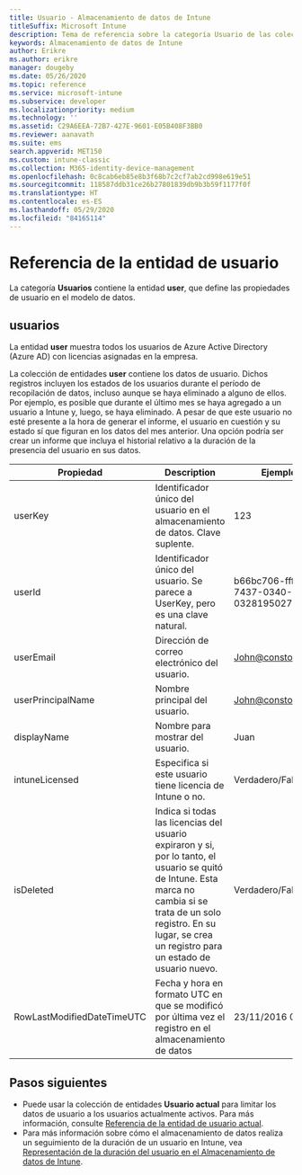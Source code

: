 ```yaml
---
title: Usuario - Almacenamiento de datos de Intune
titleSuffix: Microsoft Intune
description: Tema de referencia sobre la categoría Usuario de las colecciones de entidades de la API de Almacenamiento de datos de Intune.
keywords: Almacenamiento de datos de Intune
author: Erikre
ms.author: erikre
manager: dougeby
ms.date: 05/26/2020
ms.topic: reference
ms.service: microsoft-intune
ms.subservice: developer
ms.localizationpriority: medium
ms.technology: ''
ms.assetid: C29A6EEA-72B7-427E-9601-E05B408F3BB0
ms.reviewer: aanavath
ms.suite: ems
search.appverid: MET150
ms.custom: intune-classic
ms.collection: M365-identity-device-management
ms.openlocfilehash: 0c8cab6eb85e8b3f68b7c2cf7ab2cd998e619e51
ms.sourcegitcommit: 118587ddb31ce26b27801839db9b3b59f1177f0f
ms.translationtype: HT
ms.contentlocale: es-ES
ms.lasthandoff: 05/29/2020
ms.locfileid: "84165114"
---
```

# <a name="reference-for-user-entity"></a>Referencia de la entidad de usuario

La categoría **Usuarios** contiene la entidad **user**, que define las propiedades de usuario en el modelo de datos.

## <a name="users"></a>usuarios

La entidad **user** muestra todos los usuarios de Azure Active Directory (Azure AD) con licencias asignadas en la empresa.

La colección de entidades **user** contiene los datos de usuario. Dichos registros incluyen los estados de los usuarios durante el período de recopilación de datos, incluso aunque se haya eliminado a alguno de ellos. Por ejemplo, es posible que durante el último mes se haya agregado a un usuario a Intune y, luego, se haya eliminado. A pesar de que este usuario no esté presente a la hora de generar el informe, el usuario en cuestión y su estado sí que figuran en los datos del mes anterior. Una opción podría ser crear un informe que incluya el historial relativo a la duración de la presencia del usuario en sus datos.

|          Propiedad          |                                                                                                           Description                                                                                                          |                Ejemplo               |
|----------------------------|--------------------------------------------------------------------------------------------------------------------------------------------------------------------------------------------------------------------------------|--------------------------------------|
| userKey                    | Identificador único del usuario en el almacenamiento de datos. Clave suplente.                                                                                                                                                         | 123                                  |
| userId                     | Identificador único del usuario. Se parece a UserKey, pero es una clave natural.                                                                                                                                                    | b66bc706-ffff-7437-0340-032819502773 |
| userEmail                  | Dirección de correo electrónico del usuario.                                                                                                                                                                                                     | John@constoso.com                    |
| userPrincipalName                        | Nombre principal del usuario.                                                                                                                                                                                               | John@constoso.com                    |
| displayName                | Nombre para mostrar del usuario.                                                                                                                                                                                                      | Juan                                 |
| intuneLicensed             | Especifica si este usuario tiene licencia de Intune o no.                                                                                                                                                                              | Verdadero/Falso                           |
| isDeleted                  | Indica si todas las licencias del usuario expiraron y si, por lo tanto, el usuario se quitó de Intune. Esta marca no cambia si se trata de un solo registro. En su lugar, se crea un registro para un estado de usuario nuevo. | Verdadero/Falso                           |
| RowLastModifiedDateTimeUTC | Fecha y hora en formato UTC en que se modificó por última vez el registro en el almacenamiento de datos                                                                                                                                                 | 23/11/2016 0:00                      |


## <a name="next-steps"></a>Pasos siguientes
- Puede usar la colección de entidades **Usuario actual** para limitar los datos de usuario a los usuarios actualmente activos. Para más información, consulte [Referencia de la entidad de usuario actual](reports-ref-data-model.md).
- Para más información sobre cómo el almacenamiento de datos realiza un seguimiento de la duración de un usuario en Intune, vea [Representación de la duración del usuario en el Almacenamiento de datos de Intune](reports-ref-user-timeline.md).
